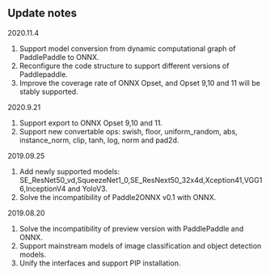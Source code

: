 ## Update notes

2020.11.4
1. Support model conversion from dynamic computational graph of PaddlePaddle to ONNX.
2. Reconfigure the code structure to support different versions of Paddlepaddle.
3. Improve the coverage rate of ONNX Opset, and Opset 9,10 and 11 will be stably supported.


2020.9.21
1. Support export to ONNX Opset 9,10 and 11.
2. Support new convertable ops: swish, floor, uniform_random, abs, instance_norm, clip, tanh, log, norm and pad2d.

2019.09.25
1. Add newly supported models: SE_ResNet50_vd,SqueezeNet1_0,SE_ResNext50_32x4d,Xception41,VGG16,InceptionV4 and YoloV3.
2. Solve the incompatibility of Paddle2ONNX v0.1 with ONNX.

2019.08.20
1. Solve the incompatibility of preview version with PaddlePaddle and ONNX.
2. Support mainstream models of image classification and object detection models.
3. Unify the interfaces and support PIP installation.